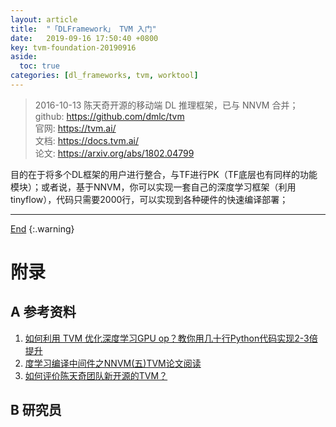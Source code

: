 ```yaml
---
layout: article
title:  "「DLFramework」 TVM 入门"
date:   2019-09-16 17:50:40 +0800
key: tvm-foundation-20190916
aside:
  toc: true
categories: [dl_frameworks, tvm, worktool]
---
```

<span id='head'></span>  
>2016-10-13 陈天奇开源的移动端 DL 推理框架，已与 NNVM 合并；     
github: <https://github.com/dmlc/tvm>      
官网: <https://tvm.ai/>     
文档: <https://docs.tvm.ai/>    
论文: <https://arxiv.org/abs/1802.04799>

<!--more-->     

目的在于将多个DL框架的用户进行整合，与TF进行PK（TF底层也有同样的功能模块）；或者说，基于NNVM，你可以实现一套自己的深度学习框架（利用tinyflow），代码只需要2000行，可以实现到各种硬件的快速编译部署；     

-------------------  
[End](#head)
{:.warning}  


# 附录
## A 参考资料
1. [如何利用 TVM 优化深度学习GPU op？教你用几十行Python代码实现2-3倍提升](https://www.leiphone.com/news/201708/hufBpEUiAaiiwT81.html)    
1. [度学习编译中间件之NNVM(五)TVM论文阅读](https://blog.csdn.net/sanallen/article/details/79402174)    
1. [如何评价陈天奇团队新开源的TVM？](https://www.zhihu.com/question/64091792)    

## B 研究员

